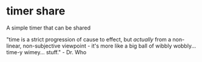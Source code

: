 # timer share
A simple timer that can be shared

"time is a strict progression of cause to effect, but *actually* from a non-linear, non-subjective viewpoint - it's more like a big ball of wibbly wobbly... time-y wimey... stuff." - Dr. Who
